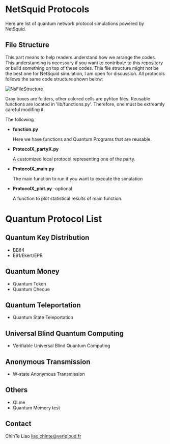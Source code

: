 # NetSquid Protocols
Here are list of quantum network protocol simulations powered by NetSquid.



## File Structure

This part means to help readers understand how we arrange the codes. This understanding is necessary if you want to contribute to this repository or build something on top of these codes. 
This file structure might not be the best one for NetSquid simulation, I am open for discussion.
All protocols follows the same code structure shown below:

![NsFileStructure](https://github.com/LiaoChinTe/netsquid-simulation/blob/main/FileStructure.png)

Gray boxes are folders, other colored cells are pyhton files.
Reusable functions are located in 'lib/functions.py'.
Therefore, one must be extreamly careful modifing it.

The following 


- **function.py**

  Here we have functions and Quantum Programs that are reusable.

- **ProtocolX_partyX.py**

  A customized local protocol representing one of the party.


- **ProtocolX_main.py**

  The main function to run if you want to execute the simulation


- **ProtocolX_plot.py** -optional

  A function to plot statistical results of main function.


# Quantum Protocol List
## Quantum Key Distribution
- BB84
- E91/Ekert/EPR

## Quantum Money
- Quantum Token
- Quantum Cheque

## Quantum Teleportation
- Quantum State Teleportation

## Universal Blind Quantum Computing 
- Verifiable Universal Blind Quantum Computing

## Anonymous Transmission
- W-state Anonymous Transmission

## Others
- QLine
- Quantum Memory test


## Contact
ChinTe Liao
liao.chinte@veriqloud.fr

